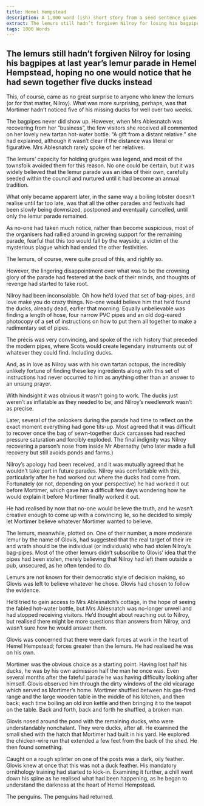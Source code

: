 ```yaml
---
title: Hemel Hempstead
description: A 1,000 word (ish) short story from a seed sentence given by my friend Ian. The goal isn't to finish a story, but to start one, and see where it takes you.
extract: The lemurs still hadn’t forgiven Nilroy for losing his bagpipes at last year’s lemur parade in Hemel Hempstead, hoping no one would notice that he had sewn together five ducks instead.
tags: 1000 Words
---
```


## The lemurs still hadn’t forgiven Nilroy for losing his bagpipes at last year’s lemur parade in Hemel Hempstead, hoping no one would notice that he had sewn together five ducks instead

This, of course, came as no great surprise to anyone who knew the lemurs (or for that matter, Nilroy). What was more surprising, perhaps, was that Mortimer hadn’t noticed five of his missing ducks for well over two weeks.

The bagpipes never did show up. However, when Mrs Ablesnatch was recovering from her “business”, the few visitors she received all commented on her lovely new tartan hot-water bottle. “A gift from a distant relative.” she had explained, although it wasn’t clear if the distance was literal or figurative. Mrs Ablesnatch rarely spoke of her relatives.

The lemurs’ capacity for holding grudges was legend, and most of the townsfolk avoided them for this reason. No one could be certain, but it was widely believed that the lemur parade was an idea of their own, carefully seeded within the council and nurtured until it had become an annual tradition.

What only became apparent later, in the same way a boiling lobster doesn’t realise until far too late, was that all the other parades and festivals had been slowly being downsized, postponed and eventually cancelled, until only the lemur parade remained.

As no-one had taken much notice, rather than become suspicious, most of the organisers had rallied around in growing support for the remaining parade, fearful that this too would fall by the wayside, a victim of the mysterious plague which had ended the other festivities.

The lemurs, of course, were quite proud of this, and rightly so.

However, the lingering disappointment over what was to be the crowning glory of the parade had festered at the back of their minds, and thoughts of revenge had started to take root.

Nilroy had been inconsolable. Oh how he’d loved that set of bag-pipes, and love make you do crazy things. No-one would believe him that he’d found the ducks, already dead, earlier that morning. Equally unbelievable was finding a length of hose, four narrow PVC pipes and an old dog-eared photocopy of a set of instructions on how to put them all together to make a rudimentary set of pipes.

The précis was very convincing, and spoke of the rich history that preceded the modern pipes, where Scots would create legendary instruments out of whatever they could find. Including ducks.

And, as in love as Nilroy was with his own tartan octopus, the incredibly unlikely fortune of finding these key ingredients along with this set of instructions had never occurred to him as anything other than an answer to an unsung prayer.

With hindsight it was obvious it wasn’t going to work. The ducks just weren’t as inflatable as they needed to be, and Nilroy’s needlework wasn’t as precise.

Later, several of the onlookers during the parade had time to reflect on the exact moment everything had gone tits-up. Most agreed that it was difficult to recover once the bag of sewn-together duck carcasses had reached pressure saturation and forcibly exploded. The final indignity was Nilroy recovering a parson’s nose from inside Mr Abernathy (who later made a full recovery but still avoids ponds and farms.)

Nilroy’s apology had been received, and it was mutually agreed that he wouldn’t take part in future parades. Nilroy was comfortable with this, particularly after he had worked out where the ducks had come from. Fortunately (or not, depending on your perspective) he had worked it out before Mortimer, which gave him a difficult few days wondering how he would explain it before Mortimer finally worked it out.

He had realised by now that no-one would believe the truth, and he wasn’t creative enough to come up with a convincing lie, so he decided to simply let Mortimer believe whatever Mortimer wanted to believe.

The lemurs, meanwhile, plotted on. One of their number, a more moderate lemur by the name of Glovis, had suggested that the real target of their ire and wrath should be the individual (or individuals) who had stolen Nilroy’s bag-pipes. Most of the other lemurs didn’t subscribe to Glovis’ idea that the pipes had been stolen, merely believing that Nilroy had left them outside a pub, unsecured, as he often tended to do.

Lemurs are not known for their democratic style of decision making, so Glovis was left to believe whatever he chose. Glovis had chosen to follow the evidence.

He’d tried to gain access to Mrs Ablesnatch’s cottage, in the hope of seeing the fabled hot-water bottle, but Mrs Ablesnatch was no-longer unwell and had stopped receiving visitors.  He’d thought about reaching out to Nilroy, but realised there might be more questions than answers from Nilroy, and wasn’t sure how he would answer them.

Glovis was concerned that there were dark forces at work in the heart of Hemel Hempstead; forces greater than the lemurs. He had realised he was on his own.

Mortimer was the obvious choice as a starting point. Having lost half his ducks, he was by his own admission half the man he once was. Even several months after the fateful parade he was having difficulty looking after himself. Glovis observed him through the dirty windows of the old vicarage which served as Mortimer’s home. Mortimer shuffled between his gas-fired range and the large wooden table in the middle of his kitchen, and then back; each time boiling an old iron kettle and then bringing it to the teapot on the table. Back and forth, back and forth he shuffled, a broken man.

Glovis nosed around the pond with the remaining ducks, who were understandably nonchalant. They were ducks, after all. He examined the small shed with the hatch that Mortimer had built in his yard. He explored the chicken-wire run that extended a few feet from the back of the shed. He then found something.

Caught on a rough splinter on one of the posts was a dark, oily feather. Glovis knew at once that this was not a duck feather. His mandatory ornithology training had started to kick-in. Examining it further, a chill went down his spine as he realised what had been happening, as he began to understand the darkness at the heart of Hemel Hempstead.

The penguins. The penguins had returned.